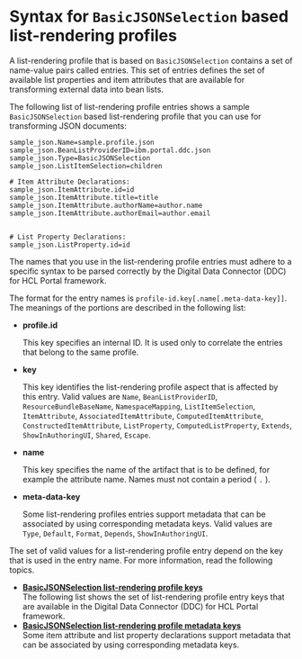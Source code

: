 # Syntax for `BasicJSONSelection` based list-rendering profiles

A list-rendering profile that is based on `BasicJSONSelection` contains a set of name-value pairs called entries. This set of entries defines the set of available list properties and item attributes that are available for transforming external data into bean lists.

The following list of list-rendering profile entries shows a sample `BasicJSONSelection` based list-rendering profile that you can use for transforming JSON documents:

```
sample_json.Name=sample.profile.json
sample_json.BeanListProviderID=ibm.portal.ddc.json
sample_json.Type=BasicJSONSelection
sample_json.ListItemSelection=children

# Item Attribute Declarations:
sample_json.ItemAttribute.id=id
sample_json.ItemAttribute.title=title
sample_json.ItemAttribute.authorName=author.name
sample_json.ItemAttribute.authorEmail=author.email


# List Property Declarations:
sample_json.ListProperty.id=id
```

The names that you use in the list-rendering profile entries must adhere to a specific syntax to be parsed correctly by the Digital Data Connector \(DDC\) for HCL Portal framework.

The format for the entry names is `profile-id.key[.name[.meta-data-key]]`. The meanings of the portions are described in the following list:

-   **profile.id**

    This key specifies an internal ID. It is used only to correlate the entries that belong to the same profile.

-   **key**

    This key identifies the list-rendering profile aspect that is affected by this entry. Valid values are `Name`, `BeanListProviderID`, `ResourceBundleBaseName`, `NamespaceMapping`, `ListItemSelection`, `ItemAttribute`, `AssociatedItemAttribute`, `ComputedItemAttribute`, `ConstructedItemAttribute`, `ListProperty`, `ComputedListProperty`, `Extends`, `ShowInAuthoringUI`, `Shared`, `Escape`.

-   **name**

    This key specifies the name of the artifact that is to be defined, for example the attribute name. Names must not contain a period \( `.` \).

-   **meta-data-key**

    Some list-rendering profiles entries support metadata that can be associated by using corresponding metadata keys. Valid values are `Type`, `Default`, `Format`, `Depends`, `ShowInAuthoringUI`.


The set of valid values for a list-rendering profile entry depend on the key that is used in the entry name. For more information, read the following topics.

-   **[BasicJSONSelection list-rendering profile keys](plrf_lr_profl_keys_json.md)**  
The following list shows the set of list-rendering profile entry keys that are available in the Digital Data Connector \(DDC\) for HCL Portal framework.
-   **[BasicJSONSelection list-rendering profile metadata keys](plrf_lr_profl_metadata_keys_json.md)**  
Some item attribute and list property declarations support metadata that can be associated by using corresponding metadata keys.


